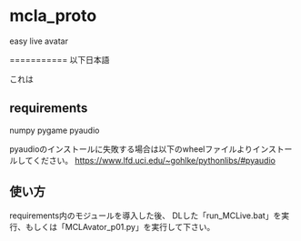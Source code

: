 # mcla_proto
easy live avatar

===========
以下日本語

これは

## requirements
numpy
pygame
pyaudio

pyaudioのインストールに失敗する場合は以下のwheelファイルよりインストールしてください。
https://www.lfd.uci.edu/~gohlke/pythonlibs/#pyaudio

## 使い方
requirements内のモジュールを導入した後、
DLした「run_MCLive.bat」を実行、もしくは「MCLAvator_p01.py」を実行して下さい。

